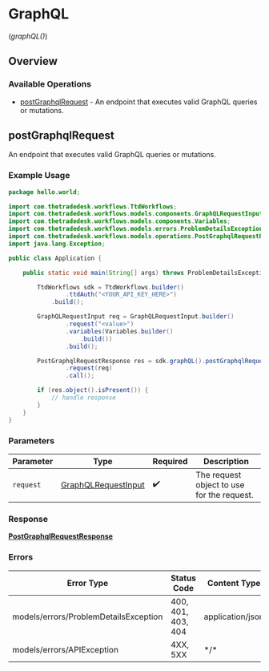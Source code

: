 # GraphQL
(*graphQL()*)

## Overview

### Available Operations

* [postGraphqlRequest](#postgraphqlrequest) - An endpoint that executes valid GraphQL queries or mutations.

## postGraphqlRequest

An endpoint that executes valid GraphQL queries or mutations.

### Example Usage

```java
package hello.world;

import com.thetradedesk.workflows.TtdWorkflows;
import com.thetradedesk.workflows.models.components.GraphQLRequestInput;
import com.thetradedesk.workflows.models.components.Variables;
import com.thetradedesk.workflows.models.errors.ProblemDetailsException;
import com.thetradedesk.workflows.models.operations.PostGraphqlRequestResponse;
import java.lang.Exception;

public class Application {

    public static void main(String[] args) throws ProblemDetailsException, Exception {

        TtdWorkflows sdk = TtdWorkflows.builder()
                .ttdAuth("<YOUR_API_KEY_HERE>")
            .build();

        GraphQLRequestInput req = GraphQLRequestInput.builder()
                .request("<value>")
                .variables(Variables.builder()
                    .build())
                .build();

        PostGraphqlRequestResponse res = sdk.graphQL().postGraphqlRequest()
                .request(req)
                .call();

        if (res.object().isPresent()) {
            // handle response
        }
    }
}
```

### Parameters

| Parameter                                                         | Type                                                              | Required                                                          | Description                                                       |
| ----------------------------------------------------------------- | ----------------------------------------------------------------- | ----------------------------------------------------------------- | ----------------------------------------------------------------- |
| `request`                                                         | [GraphQLRequestInput](../../models/shared/GraphQLRequestInput.md) | :heavy_check_mark:                                                | The request object to use for the request.                        |

### Response

**[PostGraphqlRequestResponse](../../models/operations/PostGraphqlRequestResponse.md)**

### Errors

| Error Type                            | Status Code                           | Content Type                          |
| ------------------------------------- | ------------------------------------- | ------------------------------------- |
| models/errors/ProblemDetailsException | 400, 401, 403, 404                    | application/json                      |
| models/errors/APIException            | 4XX, 5XX                              | \*/\*                                 |